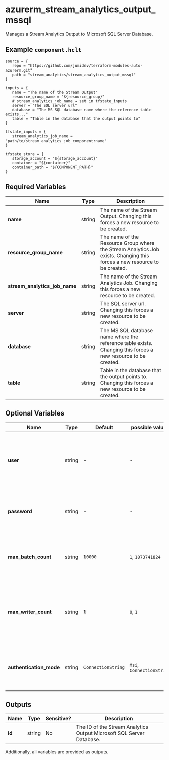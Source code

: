 # azurerm_stream_analytics_output_mssql

Manages a Stream Analytics Output to Microsoft SQL Server Database.

## Example `component.hclt`

```hcl
source = {
   repo = "https://github.com/jumidev/terraform-modules-auto-azurerm.git"   
   path = "stream_analytics/stream_analytics_output_mssql"   
}

inputs = {
   name = "The name of the Stream Output"   
   resource_group_name = "${resource_group}"   
   # stream_analytics_job_name → set in tfstate_inputs
   server = "The SQL server url"   
   database = "The MS SQL database name where the reference table exists..."   
   table = "Table in the database that the output points to"   
}

tfstate_inputs = {
   stream_analytics_job_name = "path/to/stream_analytics_job_component:name"   
}

tfstate_store = {
   storage_account = "${storage_account}"   
   container = "${container}"   
   container_path = "${COMPONENT_PATH}"   
}

```

## Required Variables

| Name | Type |  Description |
| ---- | --------- |  ----------- |
| **name** | string |  The name of the Stream Output. Changing this forces a new resource to be created. | 
| **resource_group_name** | string |  The name of the Resource Group where the Stream Analytics Job exists. Changing this forces a new resource to be created. | 
| **stream_analytics_job_name** | string |  The name of the Stream Analytics Job. Changing this forces a new resource to be created. | 
| **server** | string |  The SQL server url. Changing this forces a new resource to be created. | 
| **database** | string |  The MS SQL database name where the reference table exists. Changing this forces a new resource to be created. | 
| **table** | string |  Table in the database that the output points to. Changing this forces a new resource to be created. | 

## Optional Variables

| Name | Type |  Default  |  possible values |  Description |
| ---- | --------- |  ----------- | ----------- | ----------- |
| **user** | string |  -  |  -  |  Username used to login to the Microsoft SQL Server. Changing this forces a new resource to be created. Required if `authentication_mode` is `ConnectionString`. | 
| **password** | string |  -  |  -  |  Password used together with username, to login to the Microsoft SQL Server. Required if `authentication_mode` is `ConnectionString`. | 
| **max_batch_count** | string |  `10000`  |  `1`, `1073741824`  |  The max batch count to write to the SQL Database. Defaults to `10000`. Possible values are between `1` and `1073741824`. | 
| **max_writer_count** | string |  `1`  |  `0`, `1`  |  The max writer count for the SQL Database. Defaults to `1`. Possible values are `0` which bases the writer count on the query partition and `1` which corresponds to a single writer. | 
| **authentication_mode** | string |  `ConnectionString`  |  `Msi`, `ConnectionString`  |  The authentication mode for the Stream Output. Possible values are `Msi` and `ConnectionString`. Defaults to `ConnectionString`. | 



## Outputs

| Name | Type | Sensitive? | Description |
| ---- | ---- | --------- | --------- |
| **id** | string | No  | The ID of the Stream Analytics Output Microsoft SQL Server Database. | 

Additionally, all variables are provided as outputs.
